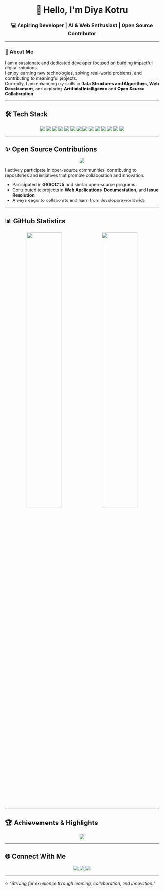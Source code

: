 <h1 align="center">👋 Hello, I'm Diya Kotru</h1>
<h3 align="center">💻 Aspiring Developer | AI & Web Enthusiast | Open Source Contributor</h3>

---

### 🧭 About Me
I am a passionate and dedicated developer focused on building impactful digital solutions.  
I enjoy learning new technologies, solving real-world problems, and contributing to meaningful projects.  
Currently, I am enhancing my skills in **Data Structures and Algorithms**, **Web Development**, and exploring **Artificial Intelligence** and **Open Source Collaboration**.  

---

## 🛠️ Tech Stack

<p align="center">
  <!-- Languages -->
  <img src="https://img.shields.io/badge/HTML5-E34F26?style=for-the-badge&logo=html5&logoColor=white" />
  <img src="https://img.shields.io/badge/CSS3-1572B6?style=for-the-badge&logo=css3&logoColor=white" />
  <img src="https://img.shields.io/badge/JavaScript-F7DF1E?style=for-the-badge&logo=javascript&logoColor=black" />
  <img src="https://img.shields.io/badge/TypeScript-3178C6?style=for-the-badge&logo=typescript&logoColor=white" />
  <img src="https://img.shields.io/badge/React-20232A?style=for-the-badge&logo=react&logoColor=61DAFB" />
  <img src="https://img.shields.io/badge/Tailwind_CSS-38B2AC?style=for-the-badge&logo=tailwind-css&logoColor=white" />
  <img src="https://img.shields.io/badge/Material_UI-007FFF?style=for-the-badge&logo=mui&logoColor=white" />
  <img src="https://img.shields.io/badge/Node.js-339933?style=for-the-badge&logo=nodedotjs&logoColor=white" />
  <img src="https://img.shields.io/badge/Express.js-000000?style=for-the-badge&logo=express&logoColor=white" />
  <img src="https://img.shields.io/badge/MongoDB-4EA94B?style=for-the-badge&logo=mongodb&logoColor=white" />
  <img src="https://img.shields.io/badge/PostgreSQL-316192?style=for-the-badge&logo=postgresql&logoColor=white" />
  <img src="https://img.shields.io/badge/Python-3776AB?style=for-the-badge&logo=python&logoColor=white" />
  <img src="https://img.shields.io/badge/Git-F05032?style=for-the-badge&logo=git&logoColor=white" />
  <img src="https://img.shields.io/badge/GitHub-181717?style=for-the-badge&logo=github&logoColor=white" />
</p>

---

## ✨ Open Source Contributions

<p align="center">
  <img src="https://github-readme-activity-graph.vercel.app/graph?username=diyakotru&theme=tokyo-night&hide_border=true" />
</p>

I actively participate in open-source communities, contributing to repositories and initiatives that promote collaboration and innovation.  
- Participated in **GSSOC’25** and similar open-source programs  
- Contributed to projects in **Web Applications**, **Documentation**, and **Issue Resolution**  
- Always eager to collaborate and learn from developers worldwide  

---

## 📊 GitHub Statistics

<p align="center">
  <img width="48%" src="https://github-readme-stats.vercel.app/api?username=diyakotru&show_icons=true&theme=tokyonight" />
  <img width="48%" src="https://github-readme-streak-stats.herokuapp.com/?user=diyakotru&theme=tokyonight" />
</p>

---

## 🏆 Achievements & Highlights
<p align="center">
  <img src="https://github-profile-trophy.vercel.app/?username=diyakotru&theme=tokyonight&margin-w=15&margin-h=15&no-frame=true" />
</p>

---

## 🌐 Connect With Me
<p align="center">
  <a href="https://github.com/diyakotru">
    <img src="https://img.shields.io/badge/GitHub-000?style=for-the-badge&logo=github" />
  </a>
  <a href="https://www.linkedin.com/in/diya-kotru-9059a2322/">
    <img src="https://img.shields.io/badge/LinkedIn-0077B5?style=for-the-badge&logo=linkedin" />
  </a>
  <a href="mailto:diyakotru137@gmail.com">
    <img src="https://img.shields.io/badge/Email-D14836?style=for-the-badge&logo=gmail&logoColor=white" />
  </a>
</p>

---

⭐ *“Striving for excellence through learning, collaboration, and innovation.”*
